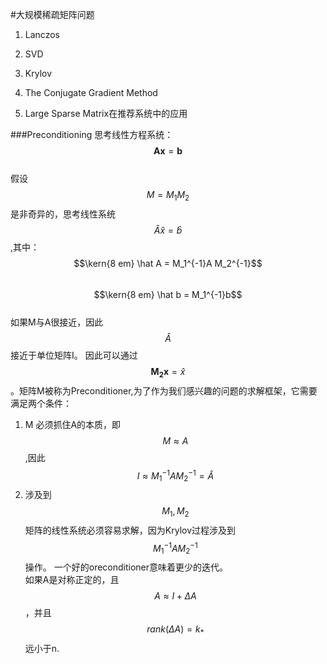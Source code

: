#大规模稀疏矩阵问题
1. Lanczos

2. SVD

3. Krylov

4. The Conjugate Gradient Method

5. Large Sparse Matrix在推荐系统中的应用

###Preconditioning
思考线性方程系统：$$\mathbf{Ax}=\mathbf{b}$$  
假设$$M=M_1M_2$$是非奇异的，思考线性系统$$\hat A \hat x = \hat b$$,其中：  
$$\kern{8 em} \hat A = M_1^{-1}A M_2^{-1}$$  
$$\kern{8 em} \hat b = M_1^{-1}b$$  
如果M与A很接近，因此$$\hat A$$接近于单位矩阵I。 因此可以通过$$\mathbf{M_2x} = \hat x$$。矩阵M被称为Preconditioner,为了作为我们感兴趣的问题的求解框架，它需要满足两个条件： 
1. M 必须抓住A的本质，即$$M \approx A$$,因此$$I \approx M_1^{-1}A M_2^{-1} = \hat A$$  
2. 涉及到$$M_1,M_2$$矩阵的线性系统必须容易求解，因为Krylov过程涉及到$$M_1^{-1}A M_2^{-1}$$操作。 
一个好的oreconditioner意味着更少的迭代。   
如果A是对称正定的，且$$A \approx I + \Delta A$$，并且$$rank(\Delta A) = k_*$$远小于n. 

  

